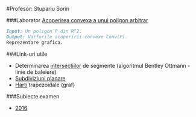 #Profesor: Stupariu Sorin

###Laborator
[Acoperirea convexa a unui poligon arbitrar](https://drive.google.com/open?id=0ByjzKDd7cc_gN1BTRWs1S19FNEE)
```markdown
Input: Un poligon P din R^2.
Output: Varfurile acoperirii convexe Conv(P).
Reprezentare grafica.
```

###Link-uri utile
- Determinarea [intersectiilor](https://www.hackerearth.com/practice/math/geometry/line-intersection-using-b1entley-ottmann-algorithm/tutorial/) de segmente (algoritmul Bentley Ottmann - linie de baleiere)
- [Subdiviziuni planare](http://www.cs.uu.nl/docs/vakken/ga/slides2b.pdf)
- [Harti](http://cglab.ca/~cdillaba/comp5008/mulmuley.html) trapezoidale (graf)

###Subiecte examen
- [2016](https://drive.google.com/open?id=0ByjzKDd7cc_gaDZOWUxfX29SUms)
